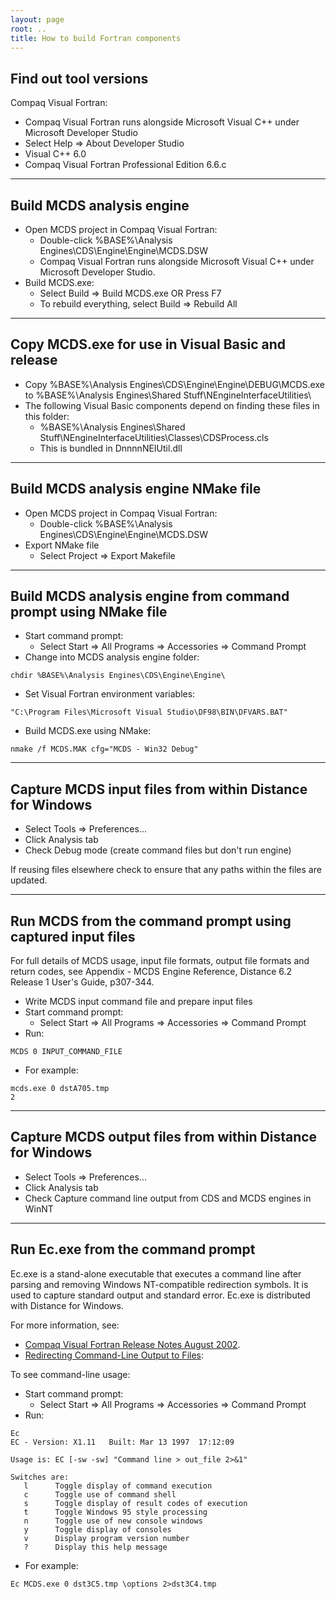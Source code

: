```yaml
---
layout: page
root: ..
title: How to build Fortran components
---
```


## Find out tool versions

Compaq Visual Fortran:

* Compaq Visual Fortran runs alongside Microsoft Visual C++ under Microsoft Developer Studio
* Select Help => About Developer Studio
* Visual C++ 6.0
* Compaq Visual Fortran Professional Edition 6.6.c

---

## Build MCDS analysis engine

* Open MCDS project in Compaq Visual Fortran:
  - Double-click %BASE%\Analysis Engines\CDS\Engine\Engine\MCDS.DSW
  - Compaq Visual Fortran runs alongside Microsoft Visual C++ under Microsoft Developer Studio.
* Build MCDS.exe:
  - Select Build => Build MCDS.exe OR Press F7
  - To rebuild everything, select Build => Rebuild All

---

## Copy MCDS.exe for use in Visual Basic and release

* Copy %BASE%\Analysis Engines\CDS\Engine\Engine\DEBUG\MCDS.exe to %BASE%\Analysis Engines\Shared Stuff\NEngineInterfaceUtilities\
* The following Visual Basic components depend on finding these files in this folder:
  - %BASE%\Analysis Engines\Shared Stuff\NEngineInterfaceUtilities\Classes\CDSProcess.cls
  - This is bundled in DnnnnNEIUtil.dll

---

## Build MCDS analysis engine NMake file

* Open MCDS project in Compaq Visual Fortran:
  - Double-click %BASE%\Analysis Engines\CDS\Engine\Engine\MCDS.DSW
* Export NMake file
  - Select Project => Export Makefile

---

## Build MCDS analysis engine from command prompt using NMake file

* Start command prompt:
  - Select Start => All Programs => Accessories => Command Prompt
* Change into MCDS analysis engine folder:

<p/>

    chdir %BASE%\Analysis Engines\CDS\Engine\Engine\

* Set Visual Fortran environment variables:

<p/>

    "C:\Program Files\Microsoft Visual Studio\DF98\BIN\DFVARS.BAT"

* Build MCDS.exe using NMake:

<p/>

    nmake /f MCDS.MAK cfg="MCDS - Win32 Debug"

---

## Capture MCDS input files from within Distance for Windows

* Select Tools => Preferences...
* Click Analysis tab
* Check Debug mode (create command files but don't run engine)

If reusing files elsewhere check to ensure that any paths within the files are updated.

---

## Run MCDS from the command prompt using captured input files

For full details of MCDS usage, input file formats, output file formats and return codes, see Appendix - MCDS Engine Reference, Distance 6.2 Release 1 User's Guide, p307-344.

* Write MCDS input command file and prepare input files
* Start command prompt:
  - Select Start => All Programs => Accessories => Command Prompt
* Run:

<p/>

    MCDS 0 INPUT_COMMAND_FILE

* For example:

<p/>

    mcds.exe 0 dstA705.tmp
    2

---

## Capture MCDS output files from within Distance for Windows

* Select Tools => Preferences...
* Click Analysis tab
* Check Capture command line output from CDS and MCDS engines in WinNT

---

## Run Ec.exe from the command prompt

Ec.exe is a stand-alone executable that executes a command line after parsing and removing Windows NT-compatible redirection symbols. It is used to capture standard output and standard error. Ec.exe is distributed with Distance for Windows.

For more information, see:

* [Compaq Visual Fortran Release Notes August 2002](http://h21007.www2.hp.com/portal/download/files/unprot/Fortran/docs/visual/relnotes.htm).
* [Redirecting Command-Line Output to Files](https://www.xlsoft.com/jp/products/intel/cvf/docs/vf-html_e/pg/pgsredir.htm):

To see command-line usage:

* Start command prompt:
  - Select Start => All Programs => Accessories => Command Prompt
* Run:

<p/>

    Ec
    EC - Version: X1.11   Built: Mar 13 1997  17:12:09

    Usage is: EC [-sw -sw] "Command line > out_file 2>&1"

    Switches are:
       l      Toggle display of command execution
       c      Toggle use of command shell
       s      Toggle display of result codes of execution
       t      Toggle Windows 95 style processing
       n      Toggle use of new console windows
       y      Toggle display of consoles
       v      Display program version number
       ?      Display this help message

* For example:

<p/>

    Ec MCDS.exe 0 dst3C5.tmp \options 2>dst3C4.tmp
